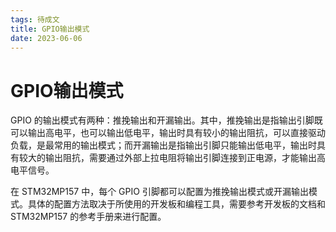 ```yaml
---
tags: 待成文 
title: GPIO输出模式
date: 2023-06-06
---
```

# GPIO输出模式

GPIO 的输出模式有两种：推挽输出和开漏输出。其中，推挽输出是指输出引脚既可以输出高电平，也可以输出低电平，输出时具有较小的输出阻抗，可以直接驱动负载，是最常用的输出模式；而开漏输出是指输出引脚只能输出低电平，输出时具有较大的输出阻抗，需要通过外部上拉电阻将输出引脚连接到正电源，才能输出高电平信号。

在 STM32MP157 中，每个 GPIO 引脚都可以配置为推挽输出模式或开漏输出模式。具体的配置方法取决于所使用的开发板和编程工具，需要参考开发板的文档和 STM32MP157 的参考手册来进行配置。